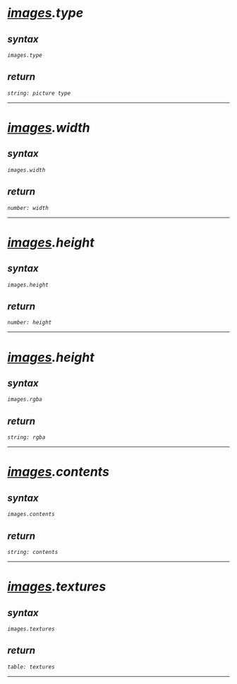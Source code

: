 # _[images](https://github.com/qi-ux/aimware/blob/main/lib/images/module.md).type_

## _syntax_

_`images.type`_

## _return_

_`string: picture type`_

---

# _[images](https://github.com/qi-ux/aimware/blob/main/lib/images/module.md).width_

## _syntax_

_`images.width`_

## _return_

_`number: width`_

---

# _[images](https://github.com/qi-ux/aimware/blob/main/lib/images/module.md).height_

## _syntax_

_`images.height`_

## _return_

_`number: height`_

---

# _[images](https://github.com/qi-ux/aimware/blob/main/lib/images/module.md).height_

## _syntax_

_`images.rgba`_

## _return_

_`string: rgba`_

---

# _[images](https://github.com/qi-ux/aimware/blob/main/lib/images/module.md).contents_

## _syntax_

_`images.contents`_

## _return_

_`string: contents`_

---

# _[images](https://github.com/qi-ux/aimware/blob/main/lib/images/module.md).textures_

## _syntax_

_`images.textures`_

## _return_

_`table: textures`_

---
